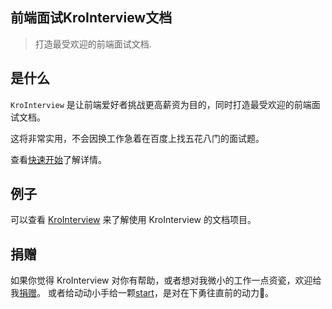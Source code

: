 ## 前端面试KroInterview文档

> 打造最受欢迎的前端面试文档.

## 是什么

`KroInterview` 是让前端爱好者挑战更高薪资为目的，同时打造最受欢迎的前端面试文档。

这将非常实用，不会因换工作急着在百度上找五花八门的面试题。

查看[快速开始](front.md)了解详情。

## 例子

可以查看 [KroInterview](https://github.com/kuhami/KroInterview) 来了解使用 KroInterview 的文档项目。

## 捐赠

如果你觉得 KroInterview 对你有帮助，或者想对我微小的工作一点资瓷，欢迎给我[捐赠](https://kuhami.github.io/KroInterview/donate.html)。
或者给动动小手给一颗[start](https://github.com/kuhami/KroInterview)，是对在下勇往直前的动力💪。

